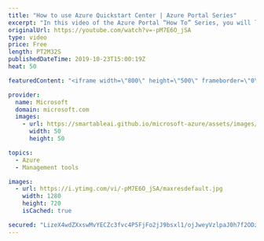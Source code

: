 ```yaml
---
title: "How to use Azure Quickstart Center | Azure Portal Series"
excerpt: "In this video of the Azure Portal “How To” Series, you will learn how to get started on using Azure Quickstart Center.    Try out these features in the Azure portal: https://portal.azure.com     Keep connected on Twitter: https://twitter.com/AzurePortal       And make sure to keep an eye on our Azure"
originalUrl: https://youtube.com/watch?v=-pM7E6O_jSA
type: video
price: Free
length: PT2M32S
publishedDateTime: 2019-10-23T15:00:19Z
heat: 50

featuredContent: "<iframe width=\"800\" height=\"500\" frameborder=\"0\" src=\"https://www.youtube.com/embed/-pM7E6O_jSA\" allow=\"accelerometer; autoplay; encrypted-media; gyroscope; picture-in-picture\" allowfullscreen></iframe>"

provider:
  name: Microsoft
  domain: microsoft.com
  images:
    - url: https://smartableai.github.io/microsoft-azure/assets/images/organizations/microsoft.com-50x50.jpg
      width: 50
      height: 50

topics:
  - Azure
  - Management tools

images:
  - url: https://i.ytimg.com/vi/-pM7E6O_jSA/maxresdefault.jpg
    width: 1280
    height: 720
    isCached: true

secured: "LizeX4wdZXxswMvYECZc3fvc4P5FjFo2jJ9bsxl1/ojJweyVzlpaJ0h7f2ODzMuvQxEXZEktY76B9yJxwZdN/dukAtTvNgMIncuX6VZRma/kDpdA8x4lNrx6PMg2OwwpJbItiB14l1Omp32FD7fgjt9JLdbz4haSkOUIDEF1ZtexXf8qHPs4n+1S51wyajPvicGnoZJTaqsUEOj5n9aRYMk6OVHEwpdKwbtMJ07SvrZG6Jp98wRmdUpBj35mGQR3I3rLeyxLr+3GwWSemNP+iMeRBuu+q1+7U5rGZIKdEBNJpUriTjRSqTLs19RLhAs+Hd1Ux0PLHv6cFuNvsBQ7Y1b05UjZIAoJseMFsW/uRlG1w116wZYlgFILrzhcDwKDSLaJ3+5pevjjIr9udFUCCD5CIuEfJ1FNvPwd/iY7NI8=;v54db7UsLl9CAKtSgm1VHg=="
---
```


